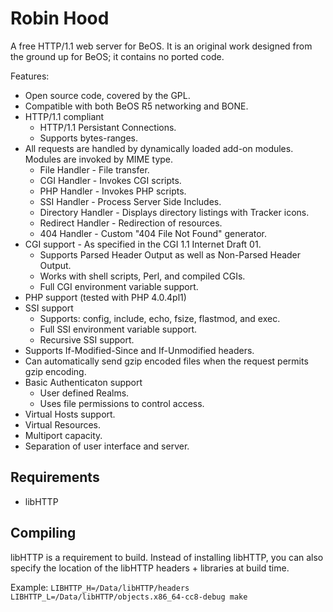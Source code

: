 Robin Hood
======================
A free HTTP/1.1 web server for BeOS. It is an original work designed from the ground up for BeOS; it contains no ported code.

Features:

  - Open source code, covered by the GPL.
  - Compatible with both BeOS R5 networking and BONE.
  - HTTP/1.1 compliant
      - HTTP/1.1 Persistant Connections.
      - Supports bytes-ranges.
  - All requests are handled by dynamically loaded add-on modules. Modules are invoked by MIME type.
      - File Handler - File transfer.
      - CGI Handler - Invokes CGI scripts.
      - PHP Handler - Invokes PHP scripts.
      - SSI Handler - Process Server Side Includes.
      - Directory Handler - Displays directory listings with Tracker icons.
      - Redirect Handler - Redirection of resources.
      - 404 Handler - Custom "404 File Not Found" generator.
  - CGI support - As specified in the CGI 1.1 Internet Draft 01.
      - Supports Parsed Header Output as well as Non-Parsed Header Output.
      - Works with shell scripts, Perl, and compiled CGIs.
      - Full CGI environment variable support.
  - PHP support (tested with PHP 4.0.4pl1)
  - SSI support
      - Supports: config, include, echo, fsize, flastmod, and exec.
      - Full SSI environment variable support.
      - Recursive SSI support.
  - Supports If-Modified-Since and If-Unmodified headers.
  - Can automatically send gzip encoded files when the request permits gzip encoding.
  - Basic Authenticaton support
      - User defined Realms.
      - Uses file permissions to control access.
  - Virtual Hosts support.
  - Virtual Resources.
  - Multiport capacity.
  - Separation of user interface and server.

## Requirements

* libHTTP

## Compiling

libHTTP is a requirement to build. Instead of installing libHTTP, you can also specify the location
of the libHTTP headers + libraries at build time.

Example:
```LIBHTTP_H=/Data/libHTTP/headers LIBHTTP_L=/Data/libHTTP/objects.x86_64-cc8-debug make```
